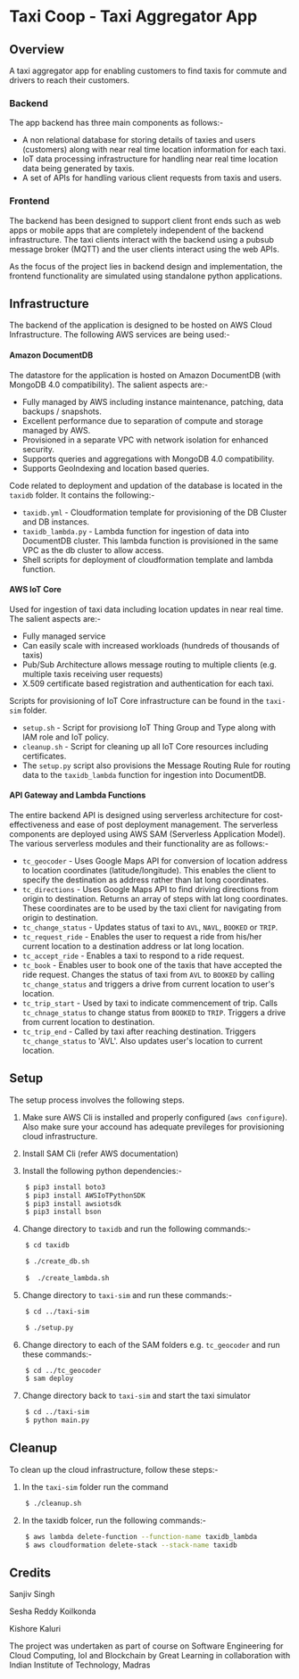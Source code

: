 # Taxi Coop - Taxi Aggregator App

## Overview

A taxi aggregator app for enabling customers to find taxis for commute and drivers to reach their customers.

### Backend
The app backend has three  main components as follows:-

* A non relational database for storing details of taxies and users (customers) along with near real time location information for each taxi.
* IoT data processing infrastructure for handling near real time location data being generated by taxis.
* A set of APIs for handling various client requests from taxis and users.

### Frontend
The backend has been designed to support client front ends such as web apps or mobile apps that are completely independent of the backend infrastructure. The taxi clients interact with the backend using a pubsub message broker (MQTT) and the user clients interact using the web APIs.

As the focus of the project lies in backend design and implementation, the frontend functionality are simulated using standalone python applications.

## Infrastructure

The backend of the application is designed to be hosted on AWS Cloud Infrastructure. The following AWS services are being used:-

#### Amazon DocumentDB

The datastore for the application is hosted on Amazon DocumentDB (with MongoDB 4.0 compatibility). The salient aspects are:-

* Fully managed by AWS including instance maintenance, patching, data backups / snapshots.
* Excellent performance due to separation of compute and storage managed by AWS.
* Provisioned in a separate VPC with network isolation for enhanced security.
* Supports queries and aggregations with MongoDB 4.0 compatibility.
* Supports GeoIndexing and location based queries.

Code related to deployment and updation of the database is located in the `taxidb` folder. It contains the following:-

* `taxidb.yml` - Cloudformation template for provisioning of the DB Cluster and DB instances.
* `taxidb_lambda.py` - Lambda function for ingestion of data into DocumentDB cluster. This lambda function is provisioned in the same VPC as the db cluster to allow access.
* Shell scripts for deployment  of cloudformation template and lambda function.


#### AWS IoT Core

Used for ingestion of taxi data including location updates in near real time. The salient aspects are:-

* Fully managed service
* Can easily scale with increased workloads (hundreds of thousands of taxis)
* Pub/Sub Architecture allows message routing to multiple clients (e.g. multiple taxis receiving user requests)
* X.509 certificate based registration and authentication for each taxi.

Scripts for provisioning of IoT Core infrastructure can be found in the `taxi-sim` folder.

* `setup.sh` - Script for provisiong IoT Thing Group and Type along with IAM role and IoT policy.
* `cleanup.sh` - Script for cleaning up all IoT Core resources including certificates.
* The `setup.py` script also provisions the Message Routing Rule for routing data to the `taxidb_lambda` function for ingestion into DocumentDB.

#### API Gateway and Lambda Functions

The entire backend API is designed using serverless architecture for cost-effectiveness and ease of post deployment management. The serverless components are deployed using AWS SAM (Serverless Application Model). The various serverless modules and their functionality are as follows:-

* `tc_geocoder` - Uses Google Maps API for conversion of location address to location coordinates (latitude/longitude). This enables the client to specify the destination as address rather than lat long coordinates.
* `tc_directions` - Uses Google Maps API to find driving directions from origin to destination. Returns an array of steps with lat long coordinates. These coordinates are to be used by the taxi client for navigating from origin to destination.
* `tc_change_status` - Updates status of taxi to `AVL`, `NAVL`, `BOOKED` or `TRIP`.
* `tc_request_ride` - Enables the user to request a ride from his/her current location to a destination address or lat long location.
* `tc_accept_ride` - Enables a taxi to respond to a ride request.
* `tc_book` - Enables user to book one of the taxis that have accepted the ride request. Changes the status of taxi from `AVL` to `BOOKED` by calling `tc_change_status` and triggers a drive from current location to user's location.
* `tc_trip_start` - Used by taxi to indicate commencement of trip. Calls `tc_chnage_status` to change status from `BOOKED` to `TRIP`. Triggers a drive from current location to destination.
* `tc_trip_end` - Called by taxi after reaching destination. Triggers `tc_change_status` to 'AVL'. Also updates user's location to current location.

## Setup

The setup process involves the following steps.

1.   Make sure AWS Cli is installed and properly configured (`aws configure`). Also make sure your accound has adequate previleges for provisioning cloud infrastructure.

2.   Install SAM Cli (refer AWS documentation)

3.   Install the following python dependencies:-

```bash
    $ pip3 install boto3
    $ pip3 install AWSIoTPythonSDK
    $ pip3 install awsiotsdk
    $ pip3 install bson
```

4.   Change directory to `taxidb` and run the following commands:-

```bash
    $ cd taxidb

    $ ./create_db.sh
    
    $  ./create_lambda.sh
```
5.    Change directory to `taxi-sim` and run these commands:-

```bash
    $ cd ../taxi-sim

    $ ./setup.py
```
6.    Change directory to each of the SAM folders e.g. `tc_geocoder` and run these commands:-

```bash
    $ cd ../tc_geocoder
    $ sam deploy
```

7.    Change directory back to `taxi-sim` and start the taxi simulator

```bash
    $ cd ../taxi-sim
    $ python main.py
```

## Cleanup

To clean up the cloud infrastructure, follow these steps:-

1.    In the `taxi-sim` folder run the command
```bash
    $ ./cleanup.sh
```

2.    In the taxidb folcer, run the following commands:-

```bash
    $ aws lambda delete-function --function-name taxidb_lambda
    $ aws cloudformation delete-stack --stack-name taxidb
```

## Credits

Sanjiv Singh

Sesha Reddy Koilkonda

Kishore Kaluri

The project was undertaken as part of course on Software Engineering for Cloud Computing, IoI and Blockchain by Great Learning in collaboration with Indian Institute of Technology, Madras

